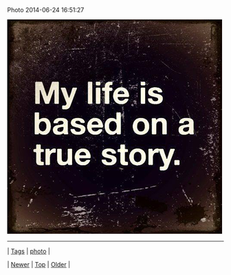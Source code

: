 <!--
title: Photo 2014-06-24 16
date: 2020-06-28T15:27:00.335Z
tags: photo
-->


Photo 2014-06-24 16:51:27

![](89769924809-0.jpg)

<!--BOTTOM-POST-NAVIGATION-->
---

| [Tags](tags.md) | [photo](tag-photo.md) |

| [Newer](89761719567.md) | [Top](index.md) | [Older](89770032819.md) |